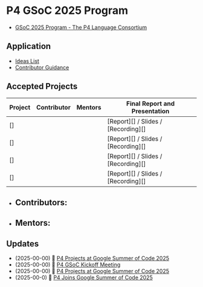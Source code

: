 # P4 GSoC 2025 Program

- [GSoC 2025 Program - The P4 Language Consortium]()

## Application

- [Ideas List](ideas_list.md)
- [Contributor Guidance](contributor_guidance.md)

## Accepted Projects

| Project  | Contributor | Mentors | Final Report and Presentation |
| -------- | ----------- | ------- | ----------------------------- |
| []       |             |         | [Report][] / Slides / [Recording][] |
| []       |             |         | [Report][] / Slides / [Recording][] |
| []       |             |         | [Report][] / Slides / [Recording][] |
| []       |             |         | [Report][] / Slides / [Recording][] |


[Project 1]:
[p1-report]:
[p1-slides]:
[p1-rec]:

[Project 2]:
[p2-report]:
[p2-slides]:
[p2-rec]:

[Project 3]:
[p3-report]:
[p3-slides]:
[p3-rec]:

[Project 4]:
[p4-report]:
[p4-slides]:
[p4-rec]:

- Contributors:
  -
- Mentors:
  -




## Updates

- (2025-00-00) 🎥 [P4 Projects at Google Summer of Code 2025]()
- (2025-00-00) 🎥 [P4 GSoC Kickoff Meeting]()
- (2025-00-00) 📝 [P4 Projects at Google Summer of Code 2025]()
- (2025-00-0) 📝 [P4 Joins Google Summer of Code 2025]()
